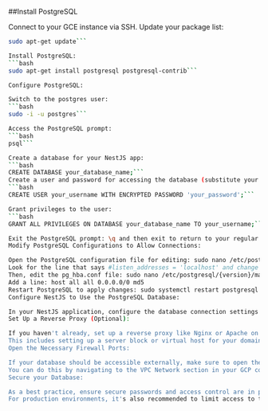 ##Install PostgreSQL

Connect to your GCE instance via SSH.
Update your package list: 
```bash
sudo apt-get update```

Install PostgreSQL: 
```bash
sudo apt-get install postgresql postgresql-contrib```

Configure PostgreSQL:

Switch to the postgres user: 
```bash
sudo -i -u postgres```

Access the PostgreSQL prompt: 
```bash
psql```

Create a database for your NestJS app: 
```bash
CREATE DATABASE your_database_name;```
Create a user and password for accessing the database (substitute your own details): 
```bash
CREATE USER your_username WITH ENCRYPTED PASSWORD 'your_password';```

Grant privileges to the user: 
```bash
GRANT ALL PRIVILEGES ON DATABASE your_database_name TO your_username;```

Exit the PostgreSQL prompt: \q and then exit to return to your regular user.
Modify PostgreSQL Configurations to Allow Connections:

Open the PostgreSQL configuration file for editing: sudo nano /etc/postgresql/{version}/main/postgresql.conf
Look for the line that says #listen_addresses = 'localhost' and change it to listen_addresses = '*'
Then, edit the pg_hba.conf file: sudo nano /etc/postgresql/{version}/main/pg_hba.conf
Add a line: host all all 0.0.0.0/0 md5
Restart PostgreSQL to apply changes: sudo systemctl restart postgresql
Configure NestJS to Use the PostgreSQL Database:

In your NestJS application, configure the database connection settings to point to your new PostgreSQL database using the username, password, and database name you created.
Set Up a Reverse Proxy (Optional):

If you haven't already, set up a reverse proxy like Nginx or Apache on your GCE instance to direct requests to your Node.js app.
This includes setting up a server block or virtual host for your domain and proxying requests to the port where your NestJS app runs.
Open the Necessary Firewall Ports:

If your database should be accessible externally, make sure to open the necessary firewall ports. The default PostgreSQL port is 5432.
You can do this by navigating to the VPC Network section in your GCP console and configuring the firewall rules.
Secure your Database:

As a best practice, ensure secure passwords and access control are in place, and consider encrypting the data in transit and at rest.
For production environments, it's also recommended to limit access to the database server only to the necessary IPs or services and perform regular backups.
